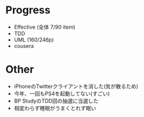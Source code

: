 # Progress
 - Effective (全体 7/90 item)
 - TDD
 - UML (160/246p)
 - cousera

# Other
 - iPhoneのTwitterクライアントを消した(気が散るため)
 - 今年、一回もPS4を起動してない(すごい)
 - BP StudyのTDD回の抽選に当選した
 - 相変わらず睡眠がうまくとれず眠い
 
